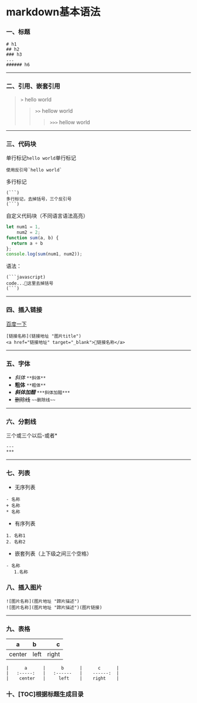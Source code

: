 # markdown基本语法
### 一、标题
```
# h1
## h2
### h3
...
###### h6
```
----------

### 二、引用、嵌套引用
> `>` hello world
>> `>>` hellow world
>>> `>>>` hellow world

----------

### 三、代码块
单行标记`hello world`单行标记
```
使用反引号`hello world`
```

多行标记
```
(```)
多行标记，去掉括号，三个反引号
(```)
```

自定义代码块（不同语言语法高亮）
```javascript
let num1 = 1,
    num2 = 2;
function sum(a, b) {
  return a + b
};
console.log(sum(num1, num2));
```

语法：
```
(```javascript)
code...这里去掉括号
(```)
```

----------

### 四、插入链接
[百度一下](http://www.baidu.com "百度一下")
```
[链接名称](链接地址 "图片title")
<a href="链接地址" target="_blank">链接名称</a>
```

----------

### 五、字体
- *斜体* `**斜体**`
- **粗体** `**粗体**`
- ***斜体加醋*** `***斜体加醋***`
- ~~删除线~~ `~~删除线~~`

----------

### 六、分割线
三个或三个以后-或者*
```
---
***
```

---------

### 七、列表
- 无序列表
```
- 名称
+ 名称
* 名称
```

- 有序列表
```
1. 名称1
2. 名称2
```

- 嵌套列表（上下级之间三个空格）
```
- 名称
   1.名称
```

### 八、插入图片
```
![图片名称](图片地址 "蹄片描述")
![图片名称](图片地址 "蹄片描述")(图片链接)
```

---------

### 九、表格
|      a      |      b      |      c      |
|   :-----:   |   :------   |    ------:  |
|    center   |     left    |    right    |

```
|      a      |      b      |      c      |
|   :-----:   |   :------   |    ------:  |
|    center   |     left    |    right    |
```
### 十、[TOC]根据标题生成目录

